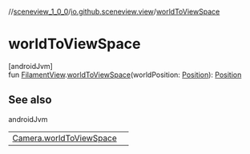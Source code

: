 //[sceneview_1_0_0](../../index.md)/[io.github.sceneview.view](index.md)/[worldToViewSpace](world-to-view-space.md)

# worldToViewSpace

[androidJvm]\
fun [FilamentView](index.md#45027628%2FClasslikes%2F-602047187).[worldToViewSpace](world-to-view-space.md)(worldPosition: [Position](../io.github.sceneview.math/index.md#945960193%2FClasslikes%2F-602047187)): [Position](../io.github.sceneview.math/index.md#945960193%2FClasslikes%2F-602047187)

## See also

androidJvm

| | |
|---|---|
| [Camera.worldToViewSpace](../io.github.sceneview.scene/world-to-view-space.md) |  |
